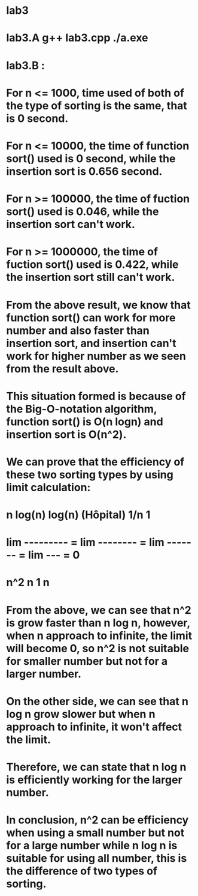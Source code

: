 # lab3

# lab3.A g++ lab3.cpp   ./a.exe

# lab3.B :

# For n <= 1000, time used of both of the type of sorting is the same, that is 0 second.

# For n <= 10000, the time of function sort() used is 0 second, while the insertion sort is 0.656 second.

# For n >= 100000, the time of fuction sort() used is 0.046, while the insertion sort can't work.

# For n >= 1000000, the time of fuction sort() used is 0.422, while the insertion sort still can't work.

# From the above result, we know that function sort() can work for more number and also faster than insertion sort, and insertion can't work for higher number as we seen from the result above.

# This situation formed is because of the Big-O-notation algorithm, function sort() is O(n logn) and insertion sort is O(n^2).

# We can prove that the efficiency of these two sorting types by using limit calculation:

#        n log(n)        log(n)   (Hôpital)       1/n          1
#   lim --------- = lim --------      =     lim ------- = lim --- = 0
#          n^2             n                       1           n

# From the above, we can see that n^2 is grow faster than n log n, however, when n approach to infinite, the limit will become 0, so n^2 is not suitable for smaller number but not for a larger number.
# On the other side, we can see that n log n grow slower but when n approach to infinite, it won't affect the limit.
# Therefore, we can state that n log n is efficiently working for the larger number.

# In conclusion, n^2 can be efficiency when using a small number but not for a large number while n log n is suitable for using all number, this is the difference of two types of sorting.
